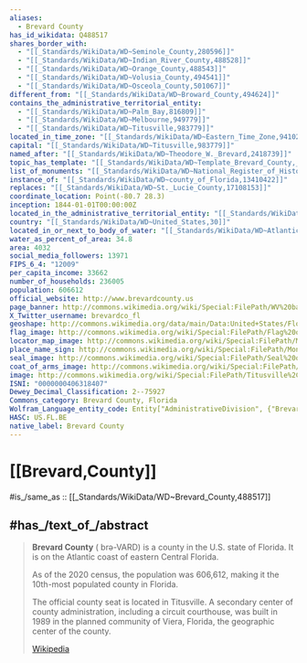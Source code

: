 ```yaml
---
aliases:
  - Brevard County
has_id_wikidata: Q488517
shares_border_with:
  - "[[_Standards/WikiData/WD~Seminole_County,280596]]"
  - "[[_Standards/WikiData/WD~Indian_River_County,488528]]"
  - "[[_Standards/WikiData/WD~Orange_County,488543]]"
  - "[[_Standards/WikiData/WD~Volusia_County,494541]]"
  - "[[_Standards/WikiData/WD~Osceola_County,501067]]"
different_from: "[[_Standards/WikiData/WD~Broward_County,494624]]"
contains_the_administrative_territorial_entity:
  - "[[_Standards/WikiData/WD~Palm_Bay,816809]]"
  - "[[_Standards/WikiData/WD~Melbourne,949779]]"
  - "[[_Standards/WikiData/WD~Titusville,983779]]"
located_in_time_zone: "[[_Standards/WikiData/WD~Eastern_Time_Zone,941023]]"
capital: "[[_Standards/WikiData/WD~Titusville,983779]]"
named_after: "[[_Standards/WikiData/WD~Theodore_W._Brevard,2418739]]"
topic_has_template: "[[_Standards/WikiData/WD~Template_Brevard_County,_Florida,6727187]]"
list_of_monuments: "[[_Standards/WikiData/WD~National_Register_of_Historic_Places_listings_in_Brevard_County,_Florida,6975496]]"
instance_of: "[[_Standards/WikiData/WD~county_of_Florida,13410422]]"
replaces: "[[_Standards/WikiData/WD~St._Lucie_County,17108153]]"
coordinate_location: Point(-80.7 28.3)
inception: 1844-01-01T00:00:00Z
located_in_the_administrative_territorial_entity: "[[_Standards/WikiData/WD~Florida,812]]"
country: "[[_Standards/WikiData/WD~United_States,30]]"
located_in_or_next_to_body_of_water: "[[_Standards/WikiData/WD~Atlantic_Ocean,97]]"
water_as_percent_of_area: 34.8
area: 4032
social_media_followers: 13971
FIPS_6_4: "12009"
per_capita_income: 33662
number_of_households: 236005
population: 606612
official_website: http://www.brevardcounty.us
page_banner: http://commons.wikimedia.org/wiki/Special:FilePath/WV%20banner%20Reddish%20egret%20Merritt%20Island.jpg
X_Twitter_username: brevardco_fl
geoshape: http://commons.wikimedia.org/data/main/Data:United+States/Florida/Brevard+County.map
flag_image: http://commons.wikimedia.org/wiki/Special:FilePath/Flag%20of%20Brevard%20County%2C%20Florida.png
locator_map_image: http://commons.wikimedia.org/wiki/Special:FilePath/Map%20of%20Florida%20highlighting%20Brevard%20County.svg
place_name_sign: http://commons.wikimedia.org/wiki/Special:FilePath/Monument%20US%201%20Brevard%20Volusia%20county%20line.jpg
seal_image: http://commons.wikimedia.org/wiki/Special:FilePath/Seal%20of%20Brevard%20County%2C%20Florida.png
coat_of_arms_image: http://commons.wikimedia.org/wiki/Special:FilePath/Seal%20of%20Brevard%20County%2C%20Florida.png
image: http://commons.wikimedia.org/wiki/Special:FilePath/Titusville%2C%20FL%2C%20Courthouse%2C%20Brevard%20County%2C%2008-07-2010%20%285%29.JPG
ISNI: "0000000406318407"
Dewey_Decimal_Classification: 2--75927
Commons_category: Brevard County, Florida
Wolfram_Language_entity_code: Entity["AdministrativeDivision", {"BrevardCounty", "Florida", "UnitedStates"}]
HASC: US.FL.BE
native_label: Brevard County
---
```


# [[Brevard,County]] 

#is_/same_as :: [[_Standards/WikiData/WD~Brevard_County,488517]] 

## #has_/text_of_/abstract 

> **Brevard County** ( brə-VARD) is a county in the U.S. state of Florida. 
> It is on the Atlantic coast of eastern Central Florida. 
> 
> As of the 2020 census, the population was 606,612, 
> making it the 10th-most populated county in Florida. 
> 
> The official county seat is located in Titusville. 
> A secondary center of county administration, including a circuit courthouse, 
> was built in 1989 in the planned community of Viera, Florida, the geographic center of the county.
>
> [Wikipedia](https://en.wikipedia.org/wiki/Brevard%20County,%20Florida) 


